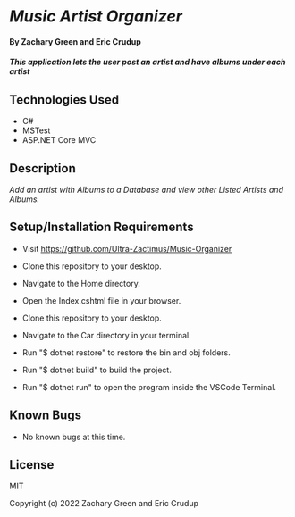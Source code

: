 # _Music Artist Organizer_

#### By Zachary Green and Eric Crudup

#### _This application lets the user post an artist and have albums under each artist_

## Technologies Used

* C#
* MSTest
* ASP.NET Core MVC

## Description

_Add an artist with Albums to a Database and view other Listed Artists and Albums._

## Setup/Installation Requirements

* Visit https://github.com/Ultra-Zactimus/Music-Organizer
* Clone this repository to your desktop.
* Navigate to the Home directory.
* Open the Index.cshtml file in your browser.

* Clone this repository to your desktop.
* Navigate to the Car directory in your terminal.
* Run "$ dotnet restore" to restore the bin and obj folders.
* Run "$ dotnet build" to build the project.
* Run "$ dotnet run" to open the program inside the VSCode Terminal.

## Known Bugs

* No known bugs at this time.

## License

MIT

Copyright (c) 2022 Zachary Green and Eric Crudup